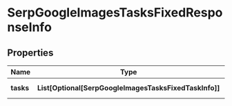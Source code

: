 # SerpGoogleImagesTasksFixedResponseInfo


## Properties

| Name | Type | Description | Notes |
|------------ | ------------- | ------------- | -------------|
**tasks** | **List[Optional[SerpGoogleImagesTasksFixedTaskInfo]]** | array of tasks |[optional]|